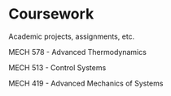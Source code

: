 # Coursework
Academic projects, assignments, etc.

MECH 578 - Advanced Thermodynamics

MECH 513 - Control Systems

MECH 419 - Advanced Mechanics of Systems
